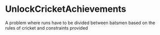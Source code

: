 # UnlockCricketAchievements
A problem where runs have to be divided between batsmen based on the rules of cricket and constraints provided
